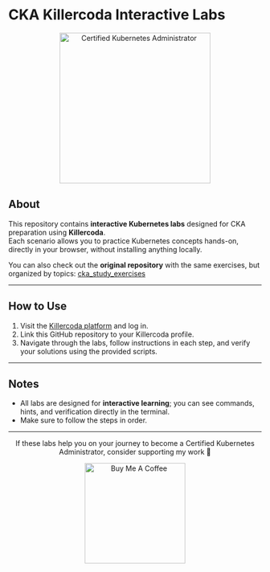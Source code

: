 # CKA Killercoda Interactive Labs

<p align="center">
  <img src="https://training.linuxfoundation.org/wp-content/uploads/2019/03/logo_cka_whitetext-300x293.png" alt="Certified Kubernetes Administrator" width="300"/>
</p>

## About

This repository contains **interactive Kubernetes labs** designed for CKA preparation using **Killercoda**.  
Each scenario allows you to practice Kubernetes concepts hands-on, directly in your browser, without installing anything locally.  

You can also check out the **original repository** with the same exercises, but organized by topics: [cka_study_exercises](https://github.com/AGMTZG/cka_study_exercises)

---

## How to Use

1. Visit the [Killercoda platform](https://killercoda.com/) and log in.  
2. Link this GitHub repository to your Killercoda profile.  
3. Navigate through the labs, follow instructions in each step, and verify your solutions using the provided scripts.  

---

## Notes

- All labs are designed for **interactive learning**; you can see commands, hints, and verification directly in the terminal.  
- Make sure to follow the steps in order.  

---

<p align="center">
If these labs help you on your journey to become a Certified Kubernetes Administrator, consider supporting my work 💙
</p>

<p align="center">
  <a href="https://www.buymeacoffee.com/agmtzg" target="_blank">
    <img src="https://cdn.buymeacoffee.com/buttons/v2/default-yellow.png" alt="Buy Me A Coffee" width="200"/>
  </a>
</p>
